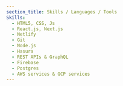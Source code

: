 ```yaml
---
section_title: Skills / Languages / Tools
Skills:
  - HTML5, CSS, Js
  - React.js, Next.js
  - Netlify
  - Git
  - Node.js
  - Hasura
  - REST APIs & GraphQL
  - Firebase
  - Postgres
  - AWS services & GCP services
---
```

